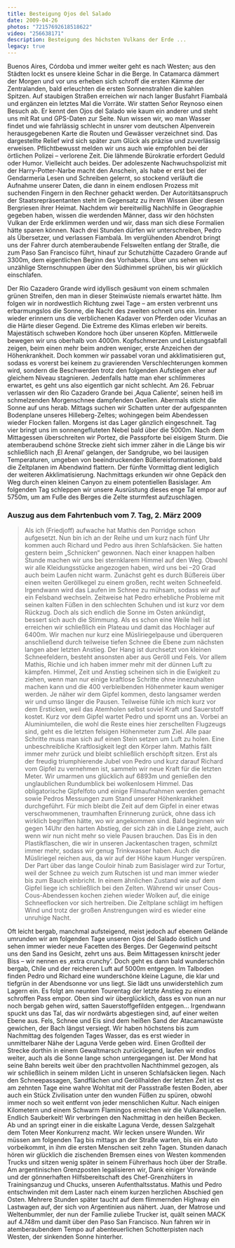 ```yaml
---
title: Besteigung Ojos del Salado
date: 2009-04-26
photos: "72157692618518622"
video: "256638171"
description: Besteigung des höchsten Vulkans der Erde ...
legacy: true
---
```


Buenos Aires, Córdoba und immer weiter geht es nach Westen; aus den Städten lockt es unsere kleine Schar in die Berge. In Catamarca dämmert der Morgen und vor uns erheben sich schroff die ersten Kämme der Zentralanden, bald erleuchten die ersten Sonnenstrahlen die kahlen Spitzen. Auf staubigen Straßen erreichen wir nach langer Busfahrt Fiambalá und ergänzen ein letztes Mal die Vorräte.
Wir statten Señor Reynoso einen Besuch ab. Er kennt den Ojos del Salado wie kaum ein anderer und steht uns mit Rat und GPS-Daten zur Seite. Nun wissen wir, wo man Wasser findet und wie fahrlässig schlecht in unsrer vom deutschen Alpenverein herausgegebenen Karte die Routen und Gewässer verzeichnet sind. Das dargestellte Relief wird sich später zum Glück als präzise und zuverlässig erweisen.
Pflichtbewusst melden wir uns auch wie empfohlen bei der örtlichen Polizei – verlorene Zeit. Die lähmende Bürokratie erfordert Geduld oder Humor. Vielleicht auch beides. Der adoleszente Nachwuchspolizist mit der Harry-Potter-Narbe macht den Anschein, als habe er erst bei der Gendarmeria Lesen und Schreiben gelernt, so stockend verläuft die Aufnahme unserer Daten, die dann in einem endlosen Prozess mit suchenden Fingern in den Rechner gehackt werden.
Der Autoritätsanspruch der Staatsrepräsentanten steht im Gegensatz zu ihrem Wissen über diesen Bergriesen ihrer Heimat. Nachdem wir bereitwillig Nachhilfe in Geographie gegeben haben, wissen die werdenden Männer, dass wir den höchsten Vulkan der Erde erklimmen werden und wir, dass man sich diese Formalien hätte sparen können.
Nach drei Stunden dürfen wir unterschreiben, Pedro als Übersetzer, und verlassen Fiambalá. Im verglühenden Abendrot bringt uns der Fahrer durch atemberaubende Felswelten entlang der Straße, die zum Paso San Francisco führt, hinauf zur Schutzhütte Cazadero Grande auf 3300m, dem eigentlichen Beginn des Vorhabens. Über uns sehen wir unzählige Sternschnuppen über den Südhimmel sprühen, bis wir glücklich einschlafen.

Der Rio Cazadero Grande wird idyllisch gesäumt von einem schmalen grünen Streifen, den man in dieser Steinwüste niemals erwartet hätte. Ihm folgen wir in nordwestlich Richtung zwei Tage – am ersten verbrennt uns erbarmungslos die Sonne, die Nacht des zweiten schneit uns ein. Immer wieder erinnern uns die verblichenen Kadaver von Pferden oder Vicuñas an die Härte dieser Gegend. Die Extreme des Klimas erleben wir bereits. Majestätisch schweben Kondore hoch über unseren Köpfen.
Mittlerweile bewegen wir uns oberhalb von 4000m. Kopfschmerzen und Leistungsabfall zeigen, beim einen mehr beim andren weniger, erste Anzeichen der Höhenkrankheit. Doch kommen wir passabel voran und akklimatisieren gut, sodass es vorerst bei keinem zu gravierenden Verschlechterungen kommen wird, sondern die Beschwerden trotz den folgenden Aufstiegen eher auf gleichem Niveau stagnieren. Jedenfalls hatte man eher schlimmeres erwartet, es geht uns also eigentlich gar nicht schlecht.
Am 26. Februar verlassen wir den Rio Cazadero Grande bei ‚Aqua Caliente’, seinen heiß im schmelzenden Morgenschnee dampfenden Quellen. Abermals sticht die Sonne auf uns herab. Mittags suchen wir Schatten unter der aufgespannten Bodenplane unseres Hilleberg-Zeltes; wohingegen beim Abendessen wieder Flocken fallen. Morgens ist das Lager gänzlich eingeschneit.
Tag vier bringt uns im sonnengefluteten Nebel bald über die 5000m. Nach dem Mittagessen überschreiten wir Portez, die Passpforte bei eisigem Sturm. Die atemberaubend schöne Strecke zieht sich immer zäher in die Länge bis wir schließlich nach ‚El Arenal’ gelangen, der Sandgrube, wo bei lausigen Temperaturen, umgeben von beeindruckenden Büßereisformationen, bald die Zeltplanen im Abendwind flattern.
Der fünfte Vormittag dient lediglich der weiteren Akklimatisierung. Nachmittags erkunden wir ohne Gepäck den Weg durch einen kleinen Canyon zu einem potentiellen Basislager. Am folgenden Tag schleppen wir unsere Ausrüstung dieses enge Tal empor auf 5750m, um am Fuße des Berges die Zelte sturmfest aufzuschlagen.

### Auszug aus dem Fahrtenbuch vom 7. Tag, 2. März 2009

> Als ich (Friedjoff) aufwache hat Mathis den Porridge schon aufgesetzt. Nun bin ich an der Reihe und um kurz nach fünf Uhr kommen auch Richard und Pedro aus ihren Schlafsäcken. Sie hatten gestern beim „Schnicken“ gewonnen. Nach einer knappen halben Stunde machen wir uns bei sternklarem Himmel auf den Weg. Obwohl wir alle Kleidungsstücke angezogen haben, wird uns bei –20 Grad auch beim Laufen nicht warm.
> Zunächst geht es durch Büßereis über einen weiten Geröllkegel zu einem großen, recht weiten Schneefeld. Irgendwann wird das Laufen im Schnee zu mühsam, sodass wir auf ein Felsband wechseln. Zeitweise hat Pedro erhebliche Probleme mit seinen kalten Füßen in den schlechten Schuhen und ist kurz vor dem Rückzug. Doch als sich endlich die Sonne im Osten ankündigt, bessert sich auch die Stimmung.
> Als es schon eine Weile hell ist erreichen wir schließlich ein Plateau und damit das Hochlager auf 6400m. Wir machen nur kurz eine Müsliriegelpause und überqueren anschließend durch teilweise tiefen Schnee die Ebene zum nächsten langen aber letzten Anstieg. Der Hang ist durchsetzt von kleinen Schneefeldern, besteht ansonsten aber aus Geröll und Fels. Vor allem Mathis, Richie und ich haben immer mehr mit der dünnen Luft zu kämpfen. Himmel, Zeit und Anstieg scheinen sich in die Ewigkeit zu ziehen, wenn man nur einige kraftlose Schritte ohne innezuhalten machen kann und die 400 verbleibenden Höhenmeter kaum weniger werden. Je näher wir dem Gipfel kommen, desto langsamer werden wir und umso länger die Pausen. Teilweise fühle ich mich kurz vor dem Ersticken, weil das Atemholen selbst soviel Kraft und Sauerstoff kostet.
> Kurz vor dem Gipfel wartet Pedro und spornt uns an. Vorbei an Aluminiumteilen, die wohl die Reste eines hier zerschellten Flugzeugs sind, geht es die letzten felsigen Höhenmeter zum Ziel. Alle paar Schritte muss man sich auf einen Stein setzen um Luft zu holen. Eine unbeschreibliche Kraftlosigkeit legt den Körper lahm. Mathis fällt immer mehr zurück und bleibt schließlich erschöpft sitzen. Erst als der freudig triumphierende Jubel von Pedro und kurz darauf Richard vom Gipfel zu vernehmen ist, sammeln wir neue Kraft für die letzten Meter.
> Wir umarmen uns glücklich auf 6893m und genießen den unglaublichen Rundumblick bei wolkenlosem Himmel. Das obligatorische Gipfelfoto und einige Filmaufnahmen werden gemacht sowie Pedros Messungen zum Stand unserer Höhenkrankheit durchgeführt.
> Für mich bleibt die Zeit auf dem Gipfel in einer etwas verschwommenen, traumhaften Erinnerung zurück, ohne dass ich wirklich begriffen hätte, wo wir angekommen sind.
> Bald beginnen wir gegen 14Uhr den harten Abstieg, der sich zäh in die Länge zieht, auch wenn wir nun nicht mehr so viele Pausen brauchen. Das Eis in den Plastikflaschen, die wir in unseren Jackentaschen tragen, schmilzt immer mehr, sodass wir genug Trinkwasser haben. Auch die Müsliriegel reichen aus, da wir auf der Höhe kaum Hunger verspüren. Der Part über das lange Couloir hinab zum Basislager wird zur Tortur, weil der Schnee zu weich zum Rutschen ist und man immer wieder bis zum Bauch einbricht. In einem ähnlichen Zustand wie auf dem Gipfel liege ich schließlich bei den Zelten.
> Während wir unser Cous-Cous-Abendessen kochen ziehen wieder Wolken auf, die einige Schneeflocken vor sich hertreiben. Die Zeltplane schlägt im heftigen Wind und trotz der großen Anstrengungen wird es wieder eine unruhige Nacht.

Oft leicht bergab, manchmal aufsteigend, meist jedoch auf ebenem Gelände umrunden wir am folgenden Tage unseren Ojos del Salado östlich und sehen immer wieder neue Facetten des Berges. Der Gegenwind peitscht uns den Sand ins Gesicht, zehrt uns aus. Beim Mittagessen knirscht jeder Biss – wir nennen es ‚extra crunchy’. Doch geht es dann bald wunderschön bergab, Chile und der reicheren Luft auf 5000m entgegen. Im Talboden finden Pedro und Richard eine wunderschöne kleine Lagune, die klar und tiefgrün in der Abendsonne vor uns liegt. Sie lädt uns unwiderstehlich zum Lagern ein.
Es folgt am neunten Tourentag der letzte Anstieg zu einem schroffen Pass empor. Oben sind wir überglücklich, dass es von nun an nur noch bergab gehen wird, satten Sauerstoffgefilden entgegen...
Irgendwann spuckt uns das Tal, das wir nordwärts abgestiegen sind, auf einer weiten Ebene aus. Fels, Schnee und Eis sind dem heißen Sand der Atacamawüste gewichen, der Bach längst versiegt. Wir haben höchstens bis zum Nachmittag des folgenden Tages Wasser, das es erst wieder in unmittelbarer Nähe der Laguna Verde geben wird. Einen Großteil der Strecke dorthin in einem Gewaltmarsch zurücklegend, laufen wir endlos weiter, auch als die Sonne lange schon untergegangen ist. Der Mond hat seine Bahn bereits weit über den prachtvollen Nachthimmel gezogen, als wir schließlich in seinem milden Licht in unseren Schlafsäcken liegen.
Nach den Schneepassagen, Sandflächen und Geröllhalden der letzten Zeit ist es am zehnten Tage eine wahre Wohltat mit der Passstraße festen Boden, aber auch ein Stück Zivilisation unter den wunden Füßen zu spüren, obwohl immer noch so weit entfernt von jeder menschlichen Kultur.
Nach einigen Kilometern und einem Schwarm Flamingos erreichen wir die Vulkanquellen. Endlich Sauberkeit! Wir verbringen den Nachmittag in den heißen Becken. Ab und an springt einer in die eiskalte Laguna Verde, dessen Salzgehalt dem Toten Meer Konkurrenz macht. Wir lecken unsere Wunden.
Wir müssen am folgenden Tag bis mittags an der Straße warten, bis ein Auto vorbeikommt, in ihm die ersten Menschen seit zehn Tagen. Stunden danach hören wir glücklich die zischenden Bremsen eines von Westen kommenden Trucks und sitzen wenig später in seinem Führerhaus hoch über der Straße. Am argentinischen Grenzposten legalisieren wir, Dank einiger Vorwände und der gönnerhaften Hilfsbereitschaft des Chef-Grenzhüters in Trainingsanzug und Chucks, unseren Aufenthaltsstatus. Mathis und Pedro entschwinden mit dem Laster nach einem kurzen herzlichen Abschied gen Osten.
Mehrere Stunden später taucht auf dem flimmernden Highway ein Lastwagen auf, der sich von Argentinien aus nähert. Juan, der Matrose und Weltenbummler, der nun der Familie zuliebe Trucker ist, quält seinen MACK auf 4.748m und damit über den Paso San Francisco.
Nun fahren wir in atemberaubendem Tempo auf abenteuerlichen Schotterpisten nach Westen, der sinkenden Sonne hinterher.
